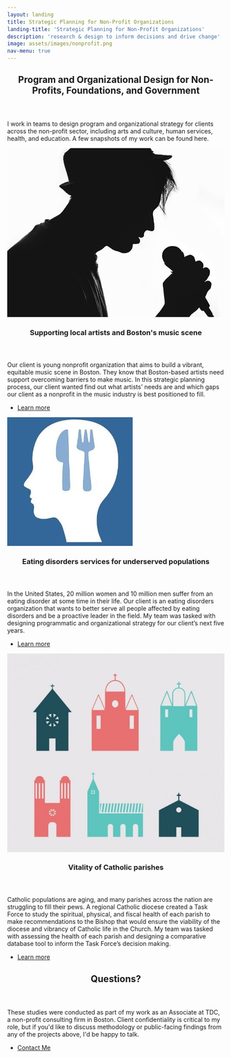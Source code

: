 ```yaml
---
layout: landing
title: Strategic Planning for Non-Profit Organizations
landing-title: 'Strategic Planning for Non-Profit Organizations'
description: 'research & design to inform decisions and drive change'
image: assets/images/nonprofit.png
nav-menu: true
---
```


<!-- Main -->
<div id="main">

<!-- One -->
<section id="one">
	<div class="inner">
		<header class="major">
			<h2>Program and Organizational Design for Non-Profits, Foundations, and Government</h2>
		</header>
		<p>I work in teams to design program and organizational strategy for clients across the non-profit sector, including arts and culture, human services, health, and education. A few snapshots of my work can be found here.</p>
	</div>
</section>

<!-- Two -->
<section id="two" class="spotlights">
	<section>
		<a href="record.html" class="image">
			<img src="assets/images/Musician.jpg" alt="" data-position="center center" />
		</a>
		<div class="content">
			<div class="inner">
				<header class="major">
					<h3>Supporting local artists and Boston's music scene</h3>
				</header>
				<p>Our client is young nonprofit organization that aims to build a vibrant, equitable music scene in Boston. They know that Boston-based artists need support overcoming barriers to make music. In this strategic planning process, our client wanted find out what artists’ needs are and which gaps our client as a nonprofit in the music industry is best positioned to fill.</p>
				<ul class="actions">
					<li><a href="record.html" class="button">Learn more</a></li>
				</ul>
			</div>
		</div>
	</section>
	<section>
		<a href="eatingdisorders.html" class="image">
			<img src="assets/images/EDphoto.jpg" tyle="width: 425px;" alt="" data-position="center center"/>
		</a>
		<div class="content">
			<div class="inner">
				<header class="major">
					<h3>Eating disorders services for underserved populations</h3>
				</header>
				<p>In the United States, 20 million women and 10 million men suffer from an eating disorder at some time in their life. Our client is an eating disorders organization that wants to better serve all people affected by eating disorders and be a proactive leader in the field. My team was tasked with designing programmatic and organizational strategy for our client’s next five years.</p>
				<ul class="actions">
					<li><a href="eatingdisorders.html" class="button">Learn more</a></li>
				</ul>
			</div>
		</div>
	</section>
	<section>
		<a href="catholic.html" class="image">
			<img src="assets/images/catholic.jpg" alt="" data-position="25% 25%" />
		</a>
		<div class="content">
			<div class="inner">
				<header class="major">
					<h3>Vitality of Catholic parishes</h3>
				</header>
				<p>Catholic populations are aging, and many parishes across the nation are struggling to fill their pews. A regional Catholic diocese created a Task Force to study the spiritual, physical, and fiscal health of each parish to make recommendations to the Bishop that would ensure the viability of the diocese and vibrancy of Catholic life in the Church. My team was tasked with assessing the health of each parish and designing a comparative database tool to inform the Task Force’s decision making.</p>
				<ul class="actions">
					<li><a href="catholic.html" class="button">Learn more</a></li>
				</ul>
			</div>
		</div>
	</section>
</section>

<!-- Three -->
<section id="three">
	<div class="inner">
		<header class="major">
			<h2>Questions?</h2>
		</header>
		<p>These studies were conducted as part of my work as an Associate at TDC, a non-profit consulting firm in Boston. Client confidentiality is critical to my role, but if you'd like to discuss methodology or public-facing findings from any of the projects above, I'd be happy to talk.</p>
		<ul class="actions">
			<li><a href="mailto:liu.carleen@gmail.com" class="button next">Contact Me</a></li>
		</ul>
	</div>
</section>

</div>

